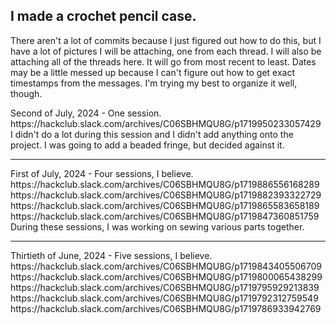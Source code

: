 <!DOCTYPE html>
<html>
<body>

<h2>I made a crochet pencil case.</h2>

<p>There aren't a lot of commits because I just figured out how to do this, but I have a lot of pictures I will be attaching, one from each thread.  I will also be attaching all of the threads here.  It will go from most recent to least.  Dates may be a little messed up because I can't figure out how to get exact timestamps from the messages.  I'm trying my best to organize it well, though.  
</p>

<p> Second of July, 2024 - One session. 
  <br> https://hackclub.slack.com/archives/C06SBHMQU8G/p1719950233057429 
  <br>I didn't do a lot during this session and I didn't add anything onto the project.  I was going to add a beaded fringe, but decided against it.  
</p>
<hr>
<p> First of July, 2024 - Four sessions, I believe. 
  <br> https://hackclub.slack.com/archives/C06SBHMQU8G/p1719886556168289
  <br> https://hackclub.slack.com/archives/C06SBHMQU8G/p1719882393322729 
  <br> https://hackclub.slack.com/archives/C06SBHMQU8G/p1719865583658189 
  <br> https://hackclub.slack.com/archives/C06SBHMQU8G/p1719847360851759 
  <br>During these sessions, I was working on sewing various parts together.
</p>
<hr>
<p>Thirtieth of June, 2024 - Five sessions, I believe.
  <br> https://hackclub.slack.com/archives/C06SBHMQU8G/p1719843405506709
  <br> https://hackclub.slack.com/archives/C06SBHMQU8G/p1719800065438299
  <br> https://hackclub.slack.com/archives/C06SBHMQU8G/p1719795929213839
  <br> https://hackclub.slack.com/archives/C06SBHMQU8G/p1719792312759549
  <br> https://hackclub.slack.com/archives/C06SBHMQU8G/p1719786933942769
</p>

</body>
</html>
